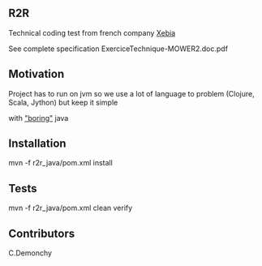 ## R2R

Technical coding test from french company [Xebia](https://xebia.com/)

See complete specification ExerciceTechnique-MOWER2.doc.pdf

## Motivation

Project has to run on jvm so we use a lot of language to problem (Clojure, Scala, Jython) but keep it simple

with ["boring"](http://mcfunley.com/choose-boring-technology) java

## Installation

mvn -f r2r_java/pom.xml install
## Tests

mvn -f r2r_java/pom.xml clean verify

## Contributors

C.Demonchy
